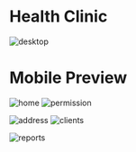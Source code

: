 # Health Clinic

![desktop](https://github.com/darneees/Health-Clinic/assets/79709843/dbdc148f-57bc-423f-aaaa-2d004393f645)

# Mobile Preview

![home](https://github.com/darneees/Health-Clinic/assets/79709843/796d9d50-ce18-4122-aae0-917c169b435e) ![permission](https://github.com/darneees/Health-Clinic/assets/79709843/8fafab1d-d541-427e-a5e8-db5fbaf061a2)

![address](https://github.com/darneees/Health-Clinic/assets/79709843/711cd30b-0209-43ab-bf9f-35b6bdf6dca5) ![clients](https://github.com/darneees/Health-Clinic/assets/79709843/539afb7c-1813-406f-b3df-4babf66a71ab)

![reports](https://github.com/darneees/Health-Clinic/assets/79709843/368f75ba-34af-496b-82ee-69f58ecb4fcb)


